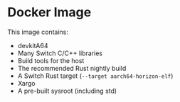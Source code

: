 # Docker Image

This image contains:

* devkitA64
* Many Switch C/C++ libraries
* Build tools for the host
* The recommended Rust nightly build
* A Switch Rust target (`--target aarch64-horizon-elf`)
* Xargo
* A pre-built sysroot (including std)
